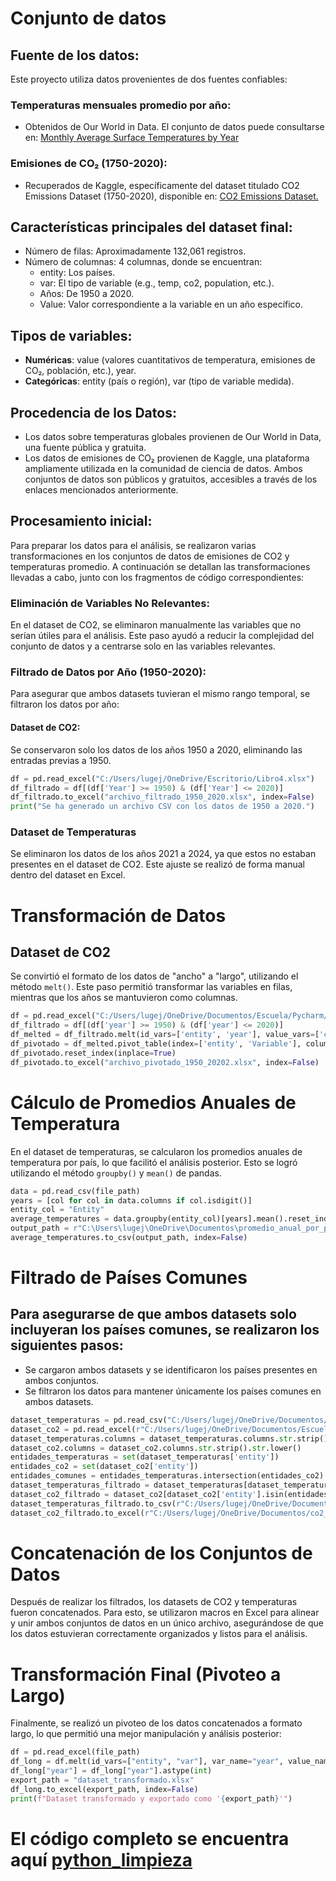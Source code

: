 # Conjunto de datos

## Fuente de los datos: 
Este proyecto utiliza datos provenientes de dos fuentes confiables:

### Temperaturas mensuales promedio por año:
* Obtenidos de Our World in Data. El conjunto de datos puede consultarse en: [Monthly Average Surface Temperatures by Year](https://ourworldindata.org/grapher/monthly-average-surface-temperatures-by-year)

### Emisiones de CO₂ (1750-2020):
* Recuperados de Kaggle, específicamente del dataset titulado CO2 Emissions Dataset (1750-2020), disponible en: [CO2 Emissions Dataset.](https://www.kaggle.com/datasets/kvnxls/co2-emissions-dataset-1750-2020)

## Características principales del dataset final:

* Número de filas: Aproximadamente 132,061 registros.
* Número de columnas: 4 columnas, donde se encuentran:
  * entity: Los países.
  * var: El tipo de variable (e.g., temp, co2, population, etc.).
  * Años: De 1950 a 2020.
  * Value: Valor correspondiente a la variable en un año específico.

## Tipos de variables:
* **Numéricas**: value (valores cuantitativos de temperatura, emisiones de CO₂, población, etc.), year.
* **Categóricas**: entity (país o región), var (tipo de variable medida).

## Procedencia de los Datos:
* Los datos sobre temperaturas globales provienen de Our World in Data, una fuente pública y gratuita.
* Los datos de emisiones de CO₂ provienen de Kaggle, una plataforma ampliamente utilizada en la comunidad de ciencia de datos. Ambos conjuntos de datos son públicos y gratuitos, accesibles a través de los enlaces mencionados anteriormente.

## Procesamiento inicial:
Para preparar los datos para el análisis, se realizaron varias transformaciones en los conjuntos de datos de emisiones de CO2 y temperaturas promedio. A continuación se detallan las transformaciones llevadas a cabo, junto con los fragmentos de código correspondientes:

### Eliminación de Variables No Relevantes: 
En el dataset de CO2, se eliminaron manualmente las variables que no serían útiles para el análisis. Este paso ayudó a reducir la complejidad del conjunto de datos y a centrarse solo en las variables relevantes.

### Filtrado de Datos por Año (1950-2020): 
Para asegurar que ambos datasets tuvieran el mismo rango temporal, se filtraron los datos por año:

#### Dataset de CO2: 
Se conservaron solo los datos de los años 1950 a 2020, eliminando las entradas previas a 1950.


```python
df = pd.read_excel("C:/Users/lugej/OneDrive/Escritorio/Libro4.xlsx")
df_filtrado = df[(df['Year'] >= 1950) & (df['Year'] <= 2020)]
df_filtrado.to_excel("archivo_filtrado_1950_2020.xlsx", index=False)
print("Se ha generado un archivo CSV con los datos de 1950 a 2020.")
```
### Dataset de Temperaturas
Se eliminaron los datos de los años 2021 a 2024, ya que estos no estaban presentes en el dataset de CO2. Este ajuste se realizó de forma manual dentro del dataset en Excel.

# Transformación de Datos

## Dataset de CO2
Se convirtió el formato de los datos de "ancho" a "largo", utilizando el método `melt()`. Este paso permitió transformar las variables en filas, mientras que los años se mantuvieron como columnas.


```python
df = pd.read_excel("C:/Users/lugej/OneDrive/Documentos/Escuela/Pycharm/INT_PROG_CD/archivo_filtrado_1950_20201.xlsx")
df_filtrado = df[(df['year'] >= 1950) & (df['year'] <= 2020)]
df_melted = df_filtrado.melt(id_vars=['entity', 'year'], value_vars=['co2', 'co2_per_capita', 'consumption_co2', 'consumption_co2_per_capita', 'total_ghg', 'ghg_per_capita', 'population', 'primary_energy_consumption', 'energy_per_capita'], var_name='Variable', value_name='Value')
df_pivotado = df_melted.pivot_table(index=['entity', 'Variable'], columns='year', values='Value', aggfunc='first')
df_pivotado.reset_index(inplace=True)
df_pivotado.to_excel("archivo_pivotado_1950_20202.xlsx", index=False)
```

# Cálculo de Promedios Anuales de Temperatura

En el dataset de temperaturas, se calcularon los promedios anuales de temperatura por país, lo que facilitó el análisis posterior. Esto se logró utilizando el método `groupby()` y `mean()` de pandas.

```python
data = pd.read_csv(file_path)
years = [col for col in data.columns if col.isdigit()]
entity_col = "Entity"
average_temperatures = data.groupby(entity_col)[years].mean().reset_index()
output_path = r"C:\Users\lugej\OneDrive\Documentos\promedio_anual_por_pais.csv"
average_temperatures.to_csv(output_path, index=False)
```
# Filtrado de Países Comunes

## Para asegurarse de que ambos datasets solo incluyeran los países comunes, se realizaron los siguientes pasos:

* Se cargaron ambos datasets y se identificaron los países presentes en ambos conjuntos.
* Se filtraron los datos para mantener únicamente los países comunes en ambos datasets.


```python
dataset_temperaturas = pd.read_csv("C:/Users/lugej/OneDrive/Documentos/promedio_anual_por_pais.csv")
dataset_co2 = pd.read_excel(r"C:/Users/lugej/OneDrive/Documentos/Escuela/Pycharm/INT_PROG_CD/archivo_pivotado_1950_20202.xlsx")
dataset_temperaturas.columns = dataset_temperaturas.columns.str.strip().str.lower()
dataset_co2.columns = dataset_co2.columns.str.strip().str.lower()
entidades_temperaturas = set(dataset_temperaturas['entity'])
entidades_co2 = set(dataset_co2['entity'])
entidades_comunes = entidades_temperaturas.intersection(entidades_co2)
dataset_temperaturas_filtrado = dataset_temperaturas[dataset_temperaturas['entity'].isin(entidades_comunes)]
dataset_co2_filtrado = dataset_co2[dataset_co2['entity'].isin(entidades_comunes)]
dataset_temperaturas_filtrado.to_csv(r"C:/Users/lugej/OneDrive/Documentos/temperaturas_filtrado.csv", index=False)
dataset_co2_filtrado.to_excel(r"C:/Users/lugej/OneDrive/Documentos/co2_filtrado.xlsx", index=False)
```

# Concatenación de los Conjuntos de Datos

Después de realizar los filtrados, los datasets de CO2 y temperaturas fueron concatenados. Para esto, se utilizaron macros en Excel para alinear y unir ambos conjuntos de datos en un único archivo, asegurándose de que los datos estuvieran correctamente organizados y listos para el análisis.

# Transformación Final (Pivoteo a Largo)

Finalmente, se realizó un pivoteo de los datos concatenados a formato largo, lo que permitió una mejor manipulación y análisis posterior:

```python
df = pd.read_excel(file_path)
df_long = df.melt(id_vars=["entity", "var"], var_name="year", value_name="value")
df_long["year"] = df_long["year"].astype(int)
export_path = "dataset_transformado.xlsx"
df_long.to_excel(export_path, index=False)
print(f"Dataset transformado y exportado como '{export_path}'")
```

# El código completo se encuentra aquí [python_limpieza](https://github.com/Luisxz24/ProyectoDS--Analisis-de-la-Variacion-en-las-Temperaturas-Promedio/blob/main/Code/limpieza_transformacion.py)
